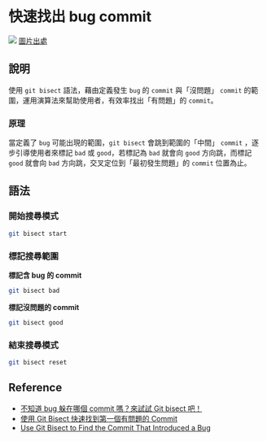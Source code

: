 # 快速找出 bug commit

![](/git/img/git-bisect-flow.png)
[圖片出處](https://www.google.com/url?sa=i&url=https%3A%2F%2Fmedium.com%2Fstarbugs%2Fuse-git-bisect-to-find-the-buggy-commit-b35e12ddd26b&psig=AOvVaw2Jcfxl8HF3RqvRPDS6vn7i&ust=1668483629092000&source=images&cd=vfe&ved=0CBEQjhxqFwoTCID0_IHgrPsCFQAAAAAdAAAAABAJ)

## 說明
使用 `git bisect` 語法，藉由定義發生 `bug` 的 `commit` 與「沒問題」 `commit` 的範圍，運用演算法來幫助使用者，有效率找出「有問題」的 `commit`。

### 原理
當定義了 `bug` 可能出現的範圍，`git bisect` 會跳到範圍的「中間」 `commit` ，逐步引導使用者來標記 `bad` 或 `good`，若標記為 `bad` 就會向 `good` 方向跳，而標記 `good` 就會向 `bad` 方向跳，交叉定位到「最初發生問題」的 `commit` 位置為止。

## 語法

### 開始搜尋模式
```bash
git bisect start
```

### 標記搜尋範圍

**標記含 bug 的 commit**

```bash
git bisect bad
```

**標記沒問題的 commit**
```bash
git bisect good
```

### 結束搜尋模式
```bash
git bisect reset
```

## Reference
- [不知道 bug 躲在哪個 commit 嗎？來試試 Git bisect 吧！](https://medium.com/starbugs/use-git-bisect-to-find-the-buggy-commit-b35e12ddd26b)
- [使用 Git Bisect 快速找到第一個有問題的 Commit
](https://www.gss.com.tw/blog/%E4%BD%BF%E7%94%A8-git-bisect-%E5%BF%AB%E9%80%9F%E6%89%BE%E5%88%B0%E7%AC%AC%E4%B8%80%E5%80%8B%E6%9C%89%E5%95%8F%E9%A1%8C%E7%9A%84-commit)
- [Use Git Bisect to Find the Commit That Introduced a Bug](https://dev.to/mokkapps/use-git-bisect-to-find-the-commit-that-introduced-a-bug-2j3b)